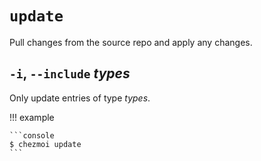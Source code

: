 # `update`

Pull changes from the source repo and apply any changes.

## `-i`, `--include` *types*

Only update entries of type *types*.

!!! example

    ```console
    $ chezmoi update
    ```

